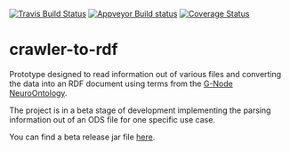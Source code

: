[![Travis Build Status](https://travis-ci.org/G-Node/crawler-to-rdf.svg?branch=master)](https://travis-ci.org/G-Node/crawler-to-rdf)
[![Appveyor Build status](https://ci.appveyor.com/api/projects/status/bmpqu9w281407m4x/branch/master?svg=true)](https://ci.appveyor.com/project/mpsonntag/crawler-to-rdf/branch/master)
[![Coverage Status](https://coveralls.io/repos/G-Node/crawler-to-rdf/badge.svg?branch=master&service=github)](https://coveralls.io/github/G-Node/crawler-to-rdf?branch=master)

# crawler-to-rdf
Prototype designed to read information out of various files and converting the data into an RDF document using terms from the [G-Node NeuroOntology](https://github.com/G-Node/neuro-ontology).

The project is in a beta stage of development implementing the parsing information out of an ODS file for one specific use case.

You can find a beta release jar file [here](https://github.com/mpsonntag/crawler-to-rdf/releases).
